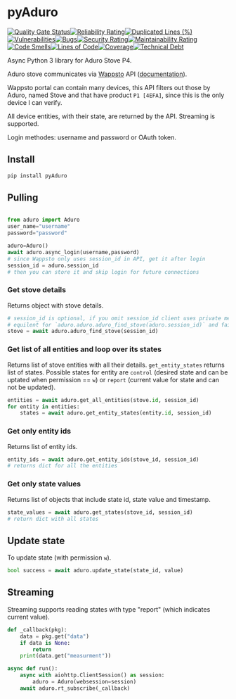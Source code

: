 # pyAduro

[![Quality Gate Status](https://sonarcloud.io/api/project_badges/measure?project=pyAduro&metric=alert_status)](https://sonarcloud.io/summary/new_code?id=pyAduro)[![Reliability Rating](https://sonarcloud.io/api/project_badges/measure?project=pyAduro&metric=reliability_rating)](https://sonarcloud.io/summary/new_code?id=pyAduro)[![Duplicated Lines (%)](https://sonarcloud.io/api/project_badges/measure?project=pyAduro&metric=duplicated_lines_density)](https://sonarcloud.io/summary/new_code?id=pyAduro)[![Vulnerabilities](https://sonarcloud.io/api/project_badges/measure?project=pyAduro&metric=vulnerabilities)](https://sonarcloud.io/summary/new_code?id=pyAduro)[![Bugs](https://sonarcloud.io/api/project_badges/measure?project=pyAduro&metric=bugs)](https://sonarcloud.io/summary/new_code?id=pyAduro)[![Security Rating](https://sonarcloud.io/api/project_badges/measure?project=pyAduro&metric=security_rating)](https://sonarcloud.io/summary/new_code?id=pyAduro)[![Maintainability Rating](https://sonarcloud.io/api/project_badges/measure?project=pyAduro&metric=sqale_rating)](https://sonarcloud.io/summary/new_code?id=pyAduro)[![Code Smells](https://sonarcloud.io/api/project_badges/measure?project=pyAduro&metric=code_smells)](https://sonarcloud.io/summary/new_code?id=pyAduro)[![Lines of Code](https://sonarcloud.io/api/project_badges/measure?project=pyAduro&metric=ncloc)](https://sonarcloud.io/summary/new_code?id=pyAduro)[![Coverage](https://sonarcloud.io/api/project_badges/measure?project=pyAduro&metric=coverage)](https://sonarcloud.io/summary/new_code?id=pyAduro)[![Technical Debt](https://sonarcloud.io/api/project_badges/measure?project=pyAduro&metric=sqale_index)](https://sonarcloud.io/summary/new_code?id=pyAduro)

Async Python 3 library for Aduro Stove P4.

Aduro stove communicates via [Wappsto](https://wappsto.seluxit.com) API ([documentation](https://documentation.wappsto.com/#/docs/introduction/introduction)).

Wappsto portal can contain many devices, this API filters out those by Aduro, named Stove and that have product `P1 [4EFA]`, since this is the only device I can verify.

All device entities, with their state, are returned by the API. Streaming is supported.

Login methodes: username and password or OAuth token.

## Install

```bash
pip install pyAduro
```

## Pulling

```python

from aduro import Aduro
user_name="username"
password="password"

aduro=Aduro()
await aduro.async_login(username,password)
# since Wappsto only uses session_id in API, get it after login
session_id = aduro.session_id
# then you can store it and skip login for future connections
```

### Get stove details

Returns object with stove details.

```python
# session_id is optional, if you omit session_id client uses private member
# equilent for `aduro.aduro.aduro_find_stove(aduro.session_id)` and fails if login was not priorly invoked
stove = await aduro.aduro_find_stove(session_id)
```

### Get list of all entities and loop over its states

Returns list of stove entities with all their details. `get_entity_states` returns list of states. Possible states for entity are `control` (desired state and can be uptated when permission == `w`) or `report` (current value for state and can not be updated).

```python
entities = await aduro.get_all_entities(stove.id, session_id)
for entity in entities:
    states = await aduro.get_entity_states(entity.id, session_id)
```

### Get only entity ids

Returns list of entity ids.

```python
entity_ids = await aduro.get_entity_ids(stove_id, session_id)
# returns dict for all the entities
```

### Get only state values

Returns list of objects that include state id, state value and timestamp.

```python
state_values = await aduro.get_states(stove_id, session_id)
# return dict with all states
```

## Update state

To update state (with permission `w`).

```python
bool success = await aduro.update_state(state_id, value)

```

## Streaming

Streaming supports reading states with type "report" (which indicates current value).

```python
def _callback(pkg):
    data = pkg.get("data")
    if data is None:
        return
    print(data.get("measurment"))

async def run():
    async with aiohttp.ClientSession() as session:
        aduro = Aduro(websession=session)
    await aduro.rt_subscribe(_callback)
```
